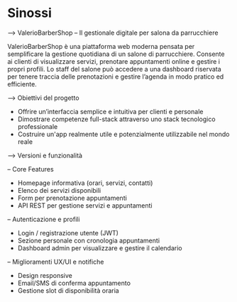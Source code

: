 # Sinossi
--> ValerioBarberShop – Il gestionale digitale per salona da parrucchiere

ValerioBarberShop è una piattaforma web moderna pensata per semplificare la gestione quotidiana di un salone di parrucchiere. Consente ai clienti di visualizzare servizi, prenotare appuntamenti online e gestire i propri profili. Lo staff del salone può accedere a una dashboard riservata per tenere traccia delle prenotazioni e gestire l’agenda in modo pratico ed efficiente.



--> Obiettivi del progetto

- Offrire un’interfaccia semplice e intuitiva per clienti e personale
- Dimostrare competenze full-stack attraverso uno stack tecnologico professionale
- Costruire un'app realmente utile e potenzialmente utilizzabile nel mondo reale



--> Versioni e funzionalità

 – Core Features

- Homepage informativa (orari, servizi, contatti)
- Elenco dei servizi disponibili
- Form per prenotazione appuntamenti
- API REST per gestione servizi e appuntamenti

 – Autenticazione e profili

- Login / registrazione utente (JWT)
- Sezione personale con cronologia appuntamenti
- Dashboard admin per visualizzare e gestire il calendario

 – Miglioramenti UX/UI e notifiche

- Design responsive
- Email/SMS di conferma appuntamento
- Gestione slot di disponibilità oraria



